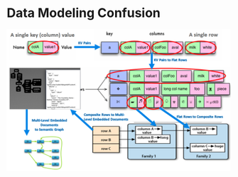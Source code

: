 # Data Modeling Confusion #
 <p>
	<img 	src="../../media/NoSqlDataModeling.png" 
			style="display: block; margin-left: auto; margin-right: auto"/>
</p>